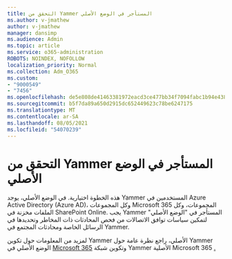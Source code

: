 ```yaml
---
title: التحقق من Yammer المستأجر في الوضع الأصلي
ms.author: v-jmathew
author: v-jmathew
manager: dansimp
ms.audience: Admin
ms.topic: article
ms.service: o365-administration
ROBOTS: NOINDEX, NOFOLLOW
localization_priority: Normal
ms.collection: Adm_O365
ms.custom:
- "9000549"
- "7456"
ms.openlocfilehash: de5e808de41463381972eacd3ce477bb34f7094fabc1b94e438964c350a78c0e
ms.sourcegitcommit: b5f7da89a650d2915dc652449623c78be6247175
ms.translationtype: MT
ms.contentlocale: ar-SA
ms.lasthandoff: 08/05/2021
ms.locfileid: "54070239"
---
```

# <a name="verify-your-yammer-tenant-is-in-native-mode"></a>التحقق من Yammer المستأجر في الوضع الأصلي

هذه الخطوة اختيارية. في الوضع الأصلي، يوجد Yammer المستخدمين في Azure Active Directory (Azure AD)، وكل المجموعات Microsoft 365 المجموعات، وكل الملفات مخزنة في SharePoint Online. يجب Yammer المستأجر في "الوضع الأصلي" لتمكين سياسات توافق الاتصالات من فحص المحادثات ذات المخاطر وتحديدها في الرسائل الخاصة ومحادثات المجتمع في Yammer.  
  
لمزيد من المعلومات حول تكوين Yammer الأصلي، راجع نظرة عامة حول Yammer الوضع الأصلي في [Microsoft 365](https://go.microsoft.com/fwlink/?linkid=2129829) وتكوين شبكة Yammer الأصلية Microsoft 365 [.](https://go.microsoft.com/fwlink/?linkid=2129772)
